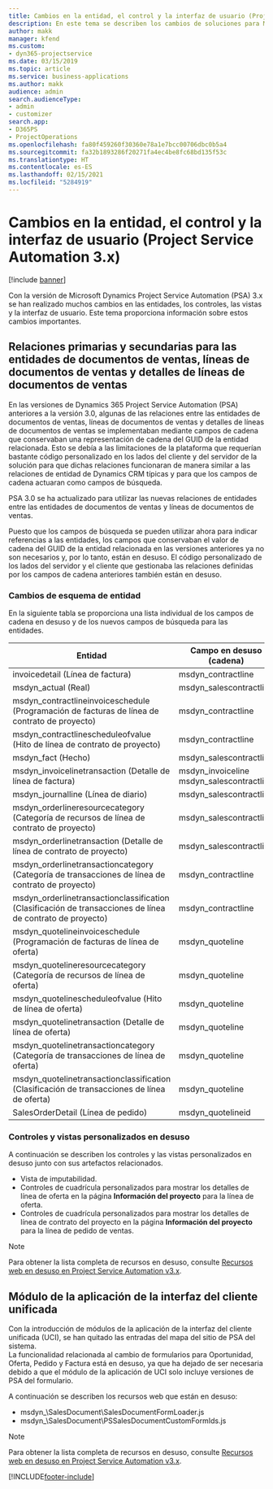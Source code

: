 ```yaml
---
title: Cambios en la entidad, el control y la interfaz de usuario (Project Service Automation 3.x)
description: En este tema se describen los cambios de soluciones para Microsoft Dynamics Project Service Automation 3.x.
author: makk
manager: kfend
ms.custom:
- dyn365-projectservice
ms.date: 03/15/2019
ms.topic: article
ms.service: business-applications
ms.author: makk
audience: admin
search.audienceType:
- admin
- customizer
search.app:
- D365PS
- ProjectOperations
ms.openlocfilehash: fa80f459260f30360e78a1e7bcc00706dbc0b5a4
ms.sourcegitcommit: fa32b1893286f20271fa4ec4be8fc68bd135f53c
ms.translationtype: HT
ms.contentlocale: es-ES
ms.lasthandoff: 02/15/2021
ms.locfileid: "5284919"
---
```

# <a name="entity-control-and-user-interface-changes-project-service-automation-3x"></a>Cambios en la entidad, el control y la interfaz de usuario (Project Service Automation 3.x)

[!include [banner](../../includes/psa-now-project-operations.md)]


Con la versión de Microsoft Dynamics Project Service Automation (PSA) 3.x se han realizado muchos cambios en las entidades, los controles, las vistas y la interfaz de usuario. Este tema proporciona información sobre estos cambios importantes.

## <a name="parent-child-relationships-for-sales-document-sales-document-line-sales-document-line-detail-entities"></a>Relaciones primarias y secundarias para las entidades de documentos de ventas, líneas de documentos de ventas y detalles de líneas de documentos de ventas
En las versiones de Dynamics 365 Project Service Automation (PSA) anteriores a la versión 3.0, algunas de las relaciones entre las entidades de documentos de ventas, líneas de documentos de ventas y detalles de líneas de documentos de ventas se implementaban mediante campos de cadena que conservaban una representación de cadena del GUID de la entidad relacionada. Esto se debía a las limitaciones de la plataforma que requerían bastante código personalizado en los lados del cliente y del servidor de la solución para que dichas relaciones funcionaran de manera similar a las relaciones de entidad de Dynamics CRM típicas y para que los campos de cadena actuaran como campos de búsqueda.

PSA 3.0 se ha actualizado para utilizar las nuevas relaciones de entidades entre las entidades de documentos de ventas y líneas de documentos de ventas.

Puesto que los campos de búsqueda se pueden utilizar ahora para indicar referencias a las entidades, los campos que conservaban el valor de cadena del GUID de la entidad relacionada en las versiones anteriores ya no son necesarios y, por lo tanto, están en desuso. El código personalizado de los lados del servidor y el cliente que gestionaba las relaciones definidas por los campos de cadena anteriores también están en desuso.

### <a name="entity-schema-changes"></a>Cambios de esquema de entidad
En la siguiente tabla se proporciona una lista individual de los campos de cadena en desuso y de los nuevos campos de búsqueda para las entidades. 

 Entidad |   Campo en desuso (cadena) | Campo nuevo (búsqueda)
--- | --- | ---
invoicedetail (Línea de factura) |  msdyn_contractline |    msdyn_contractlineid
msdyn_actual (Real) | msdyn_salescontractline |   msdyn_salescontractlineid
msdyn_contractlineinvoiceschedule (Programación de facturas de línea de contrato de proyecto) |    msdyn_contractline |    msdyn_contractlineid
msdyn_contractlinescheduleofvalue (Hito de línea de contrato de proyecto) |   msdyn_contractline |    msdyn_contractlineid
msdyn_fact (Hecho) | msdyn_salescontractline |   msdyn_salescontractlineid
msdyn_invoicelinetransaction (Detalle de línea de factura) | msdyn_invoiceline <br> msdyn_salescontractline | msdyn_invoicelineid <br> msdyn_salescontractlineid
msdyn_journalline (Línea de diario) |  msdyn_salescontractline |   msdyn_salescontractlineid
msdyn_orderlineresourcecategory (Categoría de recursos de línea de contrato de proyecto) | msdyn_salescontractline |   msdyn_contractlineid
msdyn_orderlinetransaction (Detalle de línea de contrato de proyecto) | msdyn_salescontractline |   msdyn_salescontractlineid
msdyn_orderlinetransactioncategory (Categoría de transacciones de línea de contrato de proyecto) |   msdyn_contractline |    msdyn_contractlineid
msdyn_orderlinetransactionclassification (Clasificación de transacciones de línea de contrato de proyecto) |   msdyn_contractline |    msdyn_contractlineid
msdyn_quotelineinvoiceschedule (Programación de facturas de línea de oferta) |  msdyn_quoteline |   msdyn_quotelineid
msdyn_quotelineresourcecategory (Categoría de recursos de línea de oferta) |    msdyn_quoteline |   msdyn_quotelineid
msdyn_quotelinescheduleofvalue (Hito de línea de oferta) | msdyn_quoteline |   msdyn_quotelineid
msdyn_quotelinetransaction (Detalle de línea de oferta) |    msdyn_quoteline |   msdyn_quotelineid
msdyn_quotelinetransactioncategory (Categoría de transacciones de línea de oferta) |  msdyn_quoteline |   msdyn_quotelineid
msdyn_quotelinetransactionclassification (Clasificación de transacciones de línea de oferta) |  msdyn_quoteline |   msdyn_quotelineid
SalesOrderDetail (Línea de pedido) | msdyn_quotelineid | msdyn_quoteline 

### <a name="deprecated-custom-views-and-controls"></a>Controles y vistas personalizados en desuso
A continuación se describen los controles y las vistas personalizados en desuso junto con sus artefactos relacionados.

- Vista de imputabilidad.
- Controles de cuadrícula personalizados para mostrar los detalles de línea de oferta en la página **Información del proyecto** para la línea de oferta.
- Controles de cuadrícula personalizados para mostrar los detalles de línea de contrato del proyecto en la página **Información del proyecto** para la línea de pedido de ventas.

> [!NOTE]
> Para obtener la lista completa de recursos en desuso, consulte [Recursos web en desuso en Project Service Automation v3.x](../developer-guides/web-resources-deprecated-v3.x.md).

## <a name="unified-client-interface-app-module"></a>Módulo de la aplicación de la interfaz del cliente unificada
Con la introducción de módulos de la aplicación de la interfaz del cliente unificada (UCI), se han quitado las entradas del mapa del sitio de PSA del sistema.  
La funcionalidad relacionada al cambio de formularios para Oportunidad, Oferta, Pedido y Factura está en desuso, ya que ha dejado de ser necesaria debido a que el módulo de la aplicación de UCI solo incluye versiones de PSA del formulario.  

A continuación se describen los recursos web que están en desuso:

- msdyn_\SalesDocument\SalesDocumentFormLoader.js
- msdyn_\SalesDocument\PSSalesDocumentCustomFormIds.js

> [!NOTE]
> Para obtener la lista completa de recursos en desuso, consulte [Recursos web en desuso en Project Service Automation v3.x](../developer-guides/web-resources-deprecated-v3.x.md).




[!INCLUDE[footer-include](../../includes/footer-banner.md)]